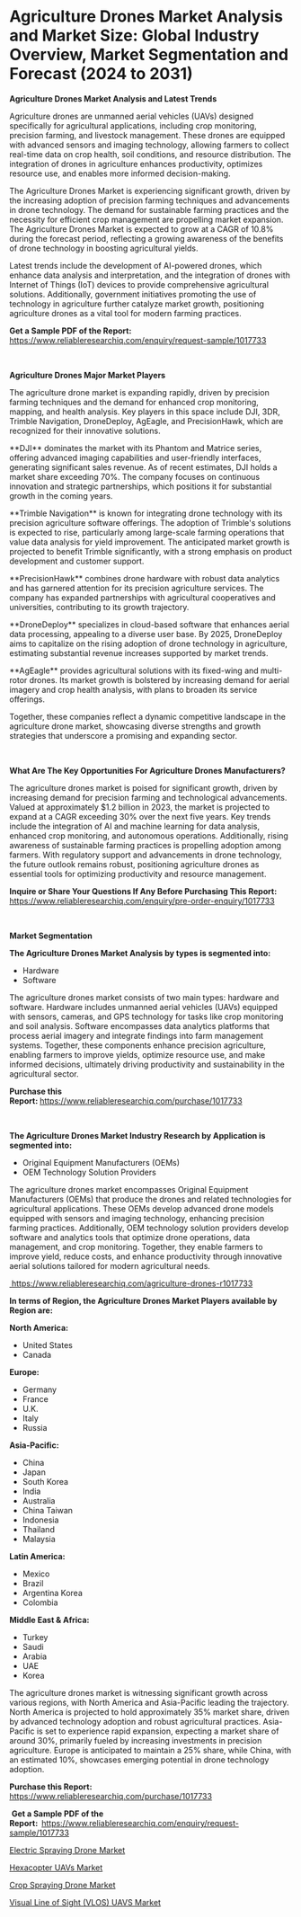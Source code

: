 <p><h1>Agriculture Drones Market Analysis and Market Size: Global Industry Overview, Market Segmentation and Forecast (2024 to 2031)</h1></p><p><strong>Agriculture Drones Market Analysis and Latest Trends</strong></p>
<p><p>Agriculture drones are unmanned aerial vehicles (UAVs) designed specifically for agricultural applications, including crop monitoring, precision farming, and livestock management. These drones are equipped with advanced sensors and imaging technology, allowing farmers to collect real-time data on crop health, soil conditions, and resource distribution. The integration of drones in agriculture enhances productivity, optimizes resource use, and enables more informed decision-making.</p><p>The Agriculture Drones Market is experiencing significant growth, driven by the increasing adoption of precision farming techniques and advancements in drone technology. The demand for sustainable farming practices and the necessity for efficient crop management are propelling market expansion. The Agriculture Drones Market is expected to grow at a CAGR of 10.8% during the forecast period, reflecting a growing awareness of the benefits of drone technology in boosting agricultural yields.</p><p>Latest trends include the development of AI-powered drones, which enhance data analysis and interpretation, and the integration of drones with Internet of Things (IoT) devices to provide comprehensive agricultural solutions. Additionally, government initiatives promoting the use of technology in agriculture further catalyze market growth, positioning agriculture drones as a vital tool for modern farming practices.</p></p>
<p><strong>Get a Sample PDF of the Report:&nbsp;</strong> <a href="https://www.reliableresearchiq.com/enquiry/request-sample/1017733?utm_campaign=973&utm_medium=2&utm_source=Github&utm_content=ia&utm_term=30122024&utm_id=agriculture-drones">https://www.reliableresearchiq.com/enquiry/request-sample/1017733</a></p>
<p>&nbsp;</p>
<p><strong>Agriculture Drones Major Market Players</strong></p>
<p><p>The agriculture drone market is expanding rapidly, driven by precision farming techniques and the demand for enhanced crop monitoring, mapping, and health analysis. Key players in this space include DJI, 3DR, Trimble Navigation, DroneDeploy, AgEagle, and PrecisionHawk, which are recognized for their innovative solutions.</p><p>**DJI** dominates the market with its Phantom and Matrice series, offering advanced imaging capabilities and user-friendly interfaces, generating significant sales revenue. As of recent estimates, DJI holds a market share exceeding 70%. The company focuses on continuous innovation and strategic partnerships, which positions it for substantial growth in the coming years.</p><p>**Trimble Navigation** is known for integrating drone technology with its precision agriculture software offerings. The adoption of Trimble's solutions is expected to rise, particularly among large-scale farming operations that value data analysis for yield improvement. The anticipated market growth is projected to benefit Trimble significantly, with a strong emphasis on product development and customer support.</p><p>**PrecisionHawk** combines drone hardware with robust data analytics and has garnered attention for its precision agriculture services. The company has expanded partnerships with agricultural cooperatives and universities, contributing to its growth trajectory.</p><p>**DroneDeploy** specializes in cloud-based software that enhances aerial data processing, appealing to a diverse user base. By 2025, DroneDeploy aims to capitalize on the rising adoption of drone technology in agriculture, estimating substantial revenue increases supported by market trends.</p><p>**AgEagle** provides agricultural solutions with its fixed-wing and multi-rotor drones. Its market growth is bolstered by increasing demand for aerial imagery and crop health analysis, with plans to broaden its service offerings.</p><p>Together, these companies reflect a dynamic competitive landscape in the agriculture drone market, showcasing diverse strengths and growth strategies that underscore a promising and expanding sector.</p></p>
<p>&nbsp;</p>
<p><strong>What Are The Key Opportunities For Agriculture Drones Manufacturers?</strong></p>
<p><p>The agriculture drones market is poised for significant growth, driven by increasing demand for precision farming and technological advancements. Valued at approximately $1.2 billion in 2023, the market is projected to expand at a CAGR exceeding 30% over the next five years. Key trends include the integration of AI and machine learning for data analysis, enhanced crop monitoring, and autonomous operations. Additionally, rising awareness of sustainable farming practices is propelling adoption among farmers. With regulatory support and advancements in drone technology, the future outlook remains robust, positioning agriculture drones as essential tools for optimizing productivity and resource management.</p></p>
<p><strong>Inquire or Share Your Questions If Any Before Purchasing This Report:</strong> <a href="https://www.reliableresearchiq.com/enquiry/pre-order-enquiry/1017733?utm_campaign=973&utm_medium=2&utm_source=Github&utm_content=ia&utm_term=30122024&utm_id=agriculture-drones">https://www.reliableresearchiq.com/enquiry/pre-order-enquiry/1017733</a></p>
<p>&nbsp;</p>
<p><strong>Market Segmentation</strong></p>
<p><strong>The Agriculture Drones Market Analysis by types is segmented into:</strong></p>
<p><ul><li>Hardware</li><li>Software</li></ul></p>
<p><p>The agriculture drones market consists of two main types: hardware and software. Hardware includes unmanned aerial vehicles (UAVs) equipped with sensors, cameras, and GPS technology for tasks like crop monitoring and soil analysis. Software encompasses data analytics platforms that process aerial imagery and integrate findings into farm management systems. Together, these components enhance precision agriculture, enabling farmers to improve yields, optimize resource use, and make informed decisions, ultimately driving productivity and sustainability in the agricultural sector.</p></p>
<p><strong>Purchase this Report:&nbsp;</strong><a href="https://www.reliableresearchiq.com/purchase/1017733?utm_campaign=973&utm_medium=2&utm_source=Github&utm_content=ia&utm_term=30122024&utm_id=agriculture-drones">https://www.reliableresearchiq.com/purchase/1017733</a></p>
<p>&nbsp;</p>
<p><strong>The Agriculture Drones Market Industry Research by Application is segmented into:</strong></p>
<p><ul><li>Original Equipment Manufacturers (OEMs)</li><li>OEM Technology Solution Providers</li></ul></p>
<p><p>The agriculture drones market encompasses Original Equipment Manufacturers (OEMs) that produce the drones and related technologies for agricultural applications. These OEMs develop advanced drone models equipped with sensors and imaging technology, enhancing precision farming practices. Additionally, OEM technology solution providers develop software and analytics tools that optimize drone operations, data management, and crop monitoring. Together, they enable farmers to improve yield, reduce costs, and enhance productivity through innovative aerial solutions tailored for modern agricultural needs.</p></p>
<p><a href="https://www.reliableresearchiq.com/agriculture-drones-r1017733?utm_campaign=973&utm_medium=2&utm_source=Github&utm_content=ia&utm_term=30122024&utm_id=agriculture-drones">&nbsp;https://www.reliableresearchiq.com/agriculture-drones-r1017733</a></p>
<p><strong>In terms of Region, the Agriculture Drones Market Players available by Region are:</strong></p>
<p>
    <p> <strong> North America: </strong>
        <ul>
            <li>United States</li>
            <li>Canada</li>
        </ul>
        </p> 
    <p> <strong> Europe: </strong>
        <ul>
            <li>Germany</li>
            <li>France</li>
            <li>U.K.</li>
            <li>Italy</li>
            <li>Russia</li>
        </ul>
        </p> 
    <p> <strong> Asia-Pacific: </strong>
        <ul>
            <li>China</li>
            <li>Japan</li>
            <li>South Korea</li>
            <li>India</li>
            <li>Australia</li>
            <li>China Taiwan</li>
            <li>Indonesia</li>
            <li>Thailand</li>
            <li>Malaysia</li>
        </ul>
        </p> 
    <p> <strong> Latin America: </strong>
        <ul>
            <li>Mexico</li>
            <li>Brazil</li>
            <li>Argentina Korea</li>
            <li>Colombia</li>
        </ul>
        </p> 
    <p> <strong> Middle East & Africa: </strong>
        <ul>
            <li>Turkey</li>
            <li>Saudi</li>
            <li>Arabia</li>
            <li>UAE</li>
            <li>Korea</li>
        </ul>
    </p>
    </p>
<p><p>The agriculture drones market is witnessing significant growth across various regions, with North America and Asia-Pacific leading the trajectory. North America is projected to hold approximately 35% market share, driven by advanced technology adoption and robust agricultural practices. Asia-Pacific is set to experience rapid expansion, expecting a market share of around 30%, primarily fueled by increasing investments in precision agriculture. Europe is anticipated to maintain a 25% share, while China, with an estimated 10%, showcases emerging potential in drone technology adoption.</p></p>
<p><strong>Purchase this Report: </strong><a href="https://www.reliableresearchiq.com/purchase/1017733?utm_campaign=973&utm_medium=2&utm_source=Github&utm_content=ia&utm_term=30122024&utm_id=agriculture-drones">https://www.reliableresearchiq.com/purchase/1017733</a></p>
<p>&nbsp;<strong>Get a Sample PDF of the Report:&nbsp;&nbsp;</strong><a href="https://www.reliableresearchiq.com/enquiry/request-sample/1017733?utm_campaign=973&utm_medium=2&utm_source=Github&utm_content=ia&utm_term=30122024&utm_id=agriculture-drones">https://www.reliableresearchiq.com/enquiry/request-sample/1017733</a></p>
<p><strong></strong></p>
<p><p><a href="https://github.com/rosalinebhakta48/Market-Research-Report-List-1/blob/main/electric-spraying-drone-market.md?utm_campaign=973&utm_medium=2&utm_source=Github&utm_content=ia&utm_term=30122024&utm_id=agriculture-drones">Electric Spraying Drone Market</a></p><p><a href="https://github.com/darenph8er/Market-Research-Report-List-1/blob/main/hexacopter-uavs-market.md?utm_campaign=973&utm_medium=2&utm_source=Github&utm_content=ia&utm_term=30122024&utm_id=agriculture-drones">Hexacopter UAVs Market</a></p><p><a href="https://github.com/nathaliehurles7142/Market-Research-Report-List-1/blob/main/crop-spraying-drone-market.md?utm_campaign=973&utm_medium=2&utm_source=Github&utm_content=ia&utm_term=30122024&utm_id=agriculture-drones">Crop Spraying Drone Market</a></p><p><a href="https://github.com/chongseney974/Market-Research-Report-List-1/blob/main/visual-line-of-sight-vlos-uavs-market.md?utm_campaign=973&utm_medium=2&utm_source=Github&utm_content=ia&utm_term=30122024&utm_id=agriculture-drones">Visual Line of Sight (VLOS) UAVS Market</a></p></p>